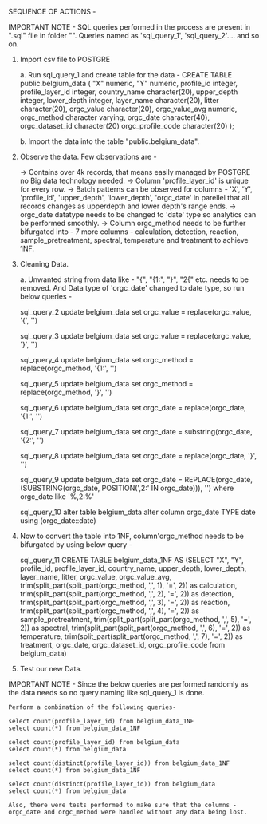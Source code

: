SEQUENCE OF ACTIONS - 

IMPORTANT NOTE - SQL queries performed in the process are present in ".sql" file in folder "". Queries named as 'sql_query_1', 'sql_query_2'.... and so on.

1. Import csv file to POSTGRE
   
    a. Run sql_query_1 and create table for the data -
    CREATE TABLE public.belgium_data
    (
    "X" numeric,
    "Y" numeric,
    profile_id integer,
    profile_layer_id integer,
    country_name character(20),
    upper_depth integer,
    lower_depth integer,
    layer_name character(20),
    litter character(20),
    orgc_value character(20),
    orgc_value_avg numeric,
    orgc_method character varying,
    orgc_date character(40),
    orgc_dataset_id character(20)
    orgc_profile_code character(20)
    );
    
    b. Import the data into the table "public.belgium_data".
    
2. Observe the data. Few observations are - 
   
   -> Contains over 4k records, that means easily managed by POSTGRE no Big data technology needed.
   -> Column 'profile_layer_id' is unique for every row.
   -> Batch patterns can be observed for columns - 'X', 'Y', 'profile_id', 'upper_depth', 'lower_depth', 'orgc_date' in parellel that all records changes as upperdepth       and lower depth's range ends.
   -> orgc_date datatype needs to be changed to 'date' type so analytics can be performed smoothly.
   -> Column orgc_method needs to be further bifurgated into - 7 more columns - calculation,	detection,	reaction,	sample_pretreatment,	spectral,	temperature	             and treatment to achieve 1NF.
   
3. Cleaning Data.

   a. Unwanted string from data like - "{", "{1:", "}", "2{" etc. needs to be removed. And Data type of 'orgc_date' changed to date type, so run below queries - 
   
    sql_query_2
    update belgium_data
    set orgc_value = replace(orgc_value, '{', '')

    sql_query_3
    update belgium_data
    set orgc_value = replace(orgc_value, '}', '')

    sql_query_4
    update belgium_data
    set orgc_method = replace(orgc_method, '{1:', '')

    sql_query_5
    update belgium_data
    set orgc_method = replace(orgc_method, '}', '')

    sql_query_6
    update belgium_data
    set orgc_date = replace(orgc_date, '{1:', '')

    sql_query_7
    update belgium_data
    set orgc_date = substring(orgc_date, '{2:', '')

    sql_query_8
    update belgium_data
    set orgc_date = replace(orgc_date, '}', '')
    
    sql_query_9
    update belgium_data
    set orgc_date = REPLACE(orgc_date, (SUBSTRING(orgc_date, POSITION(',2:' IN orgc_date))), '') where orgc_date like '%,2:%'

    sql_query_10
    alter table belgium_data
    alter column orgc_date TYPE date using (orgc_date::date)
    
    
4. Now to convert the table into 1NF, column'orgc_method needs to be bifurgated by using below query - 

    sql_query_11
    CREATE TABLE belgium_data_1NF AS
    (SELECT "X", "Y", profile_id, profile_layer_id, country_name, upper_depth, lower_depth, layer_name, litter, orgc_value,
    orgc_value_avg, 
    trim(split_part(split_part(orgc_method, ',', 1), '=', 2)) as calculation,
    trim(split_part(split_part(orgc_method, ',', 2), '=', 2)) as detection,
    trim(split_part(split_part(orgc_method, ',', 3), '=', 2)) as reaction,
    trim(split_part(split_part(orgc_method, ',', 4), '=', 2)) as sample_pretreatment,
    trim(split_part(split_part(orgc_method, ',', 5), '=', 2)) as spectral,
    trim(split_part(split_part(orgc_method, ',', 6), '=', 2)) as temperature,
    trim(split_part(split_part(orgc_method, ',', 7), '=', 2)) as treatment,
    orgc_date, orgc_dataset_id, orgc_profile_code
    from belgium_data)
    
5. Test our new Data.

IMPORTANT NOTE - Since the below queries are performed randomly as the data needs so no query naming like sql_query_1 is done.

    
    Perform a combination of the following queries-
    
    select count(profile_layer_id) from belgium_data_1NF
    select count(*) from belgium_data_1NF

    select count(profile_layer_id) from belgium_data
    select count(*) from belgium_data

    select count(distinct(profile_layer_id)) from belgium_data_1NF
    select count(*) from belgium_data_1NF

    select count(distinct(profile_layer_id)) from belgium_data
    select count(*) from belgium_data
    
    Also, there were tests performed to make sure that the columns - orgc_date and orgc_method were handled without any data being lost.
